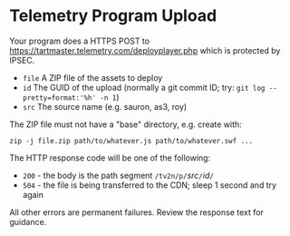 Telemetry Program Upload
========================

Your program does a HTTPS POST to https://tartmaster.telemetry.com/deployplayer.php which is protected by IPSEC.

* `file` A ZIP file of the assets to deploy
* `id` The GUID of the upload (normally a git commit ID; try: `git log --pretty=format:'%h' -n 1`)
* `src` The source name (e.g. sauron, as3, roy)

The ZIP file must not have a "base" directory, e.g. create with:

    zip -j file.zip path/to/whatever.js path/to/whatever.swf ...

The HTTP response code will be one of the following:

* `200` - the body is the path segment `/tv2n/p/`*src*`/`*id*`/`
* `504` - the file is being transferred to the CDN; sleep 1 second and try again

All other errors are permanent failures. Review the response text for guidance.


